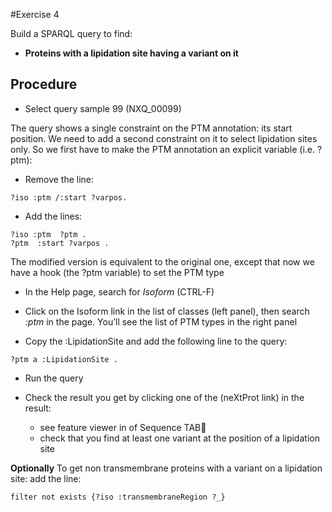 #Exercise 4

Build a SPARQL query to find:

* **Proteins with a lipidation site having a variant on it**

## Procedure

* Select query sample 99 (NXQ_00099)

The query shows a single constraint on the PTM annotation: its start position. 
We need to add a second constraint on it to select lipidation sites only. 
So we first have to make the PTM annotation an explicit variable (i.e. ?ptm):

* Remove the line:
```
?iso :ptm /:start ?varpos.
```

* Add the lines:
```
?iso :ptm  ?ptm .
?ptm  :start ?varpos .
```

The modified version is equivalent to the original one, except that now we have a hook (the ?ptm variable) to set the PTM type

* In the Help page, search for *Isoform* (CTRL-F)

* Click on the Isoform link in the list of classes (left panel), then search *:ptm* in the page. You’ll see the list of PTM types in the right panel

* Copy the :LipidationSite and add the following line to the query:
```
?ptm a :LipidationSite .
```
* Run the query

* Check the result you get by clicking one of the (neXtProt link) in the result:
  * see feature viewer in of Sequence TAB
  * check that you find at least one variant at the position of a lipidation site

**Optionally**
To get non transmembrane proteins with a variant on a lipidation site:
add the line:		 
```
filter not exists {?iso :transmembraneRegion ?_}
```
